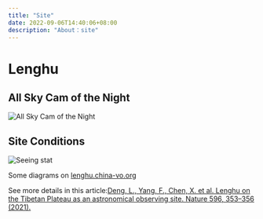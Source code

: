 ```yaml
---
title: "Site"
date: 2022-09-06T14:40:06+08:00
description: "About：site"
---
```


# Lenghu

## All Sky Cam of the Night

![All Sky Cam of the Night](http://china-vo-product-public.oss-cn-beijing.aliyuncs.com/allsky/lenghu/gifs/pan.gif)

## Site Conditions

![Seeing stat](http://china-vo-product-public.oss-cn-beijing.aliyuncs.com/allsky/lenghu/gifs/seeing.png)

Some diagrams on [lenghu.china-vo.org](http://lenghu.china-vo.org/)

See more details in this article:[Deng, L., Yang, F., Chen, X. et al. Lenghu on the Tibetan Plateau as an astronomical observing site. Nature 596, 353–356 (2021).](https://doi.org/10.1038/s41586-021-03711-z)
